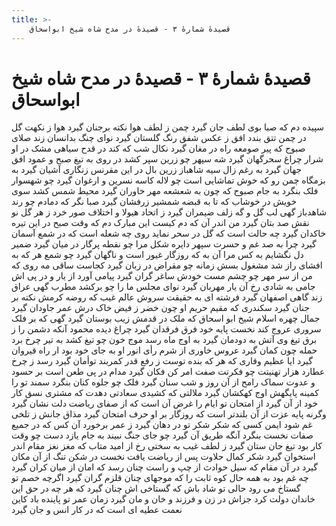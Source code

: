 ```yaml
---
title: >-
    قصیدهٔ شمارهٔ ۳ - قصیدهٔ در مدح شاه شیخ ابواسحاق
---
```

# قصیدهٔ شمارهٔ ۳ - قصیدهٔ در مدح شاه شیخ ابواسحاق

سپیده دم که صبا بوی لطف جان گیرد
چمن ز لطف هوا نکته برجنان گیرد
هوا ز نکهت گل در چمن تتق بندد
افق ز عکس شفق رنگ گلستان گیرد
نوای چنگ بدانسان زند صلای صبوح
که پیر صومعه راه در مغان گیرد
نکال شب که کند در قدح سیاهی مشک
در او شرار چراغ سحرگهان گیرد
شه سپهر چو زرین سپر کشد در روی
به تیغ صبح و عمود افق جهان گیرد
به رغم زال سیه شاهباز زرین بال
در این مقرنس زنگاری آشیان گیرد
به بزمگاه چمن رو که خوش تماشایی است
چو لاله کاسه نسرین و ارغوان گیرد
چو شهسوار فلک بنگرد به جام صبوح
که چون به شعشعه مهر خاوران گیرد
محیط شمس کشد سوی خویش در خوشاب
که تا به قبضه شمشیر زرفشان گیرد
صبا نگر که دمادم چو رند شاهدباز
گهی لب گل و گه زلف ضیمران گیرد
ز اتحاد هیولا و اختلاف صور
خرد ز هر گل نو نقش صد بتان گیرد
من اندر آن که دم کیست این مبارک دم
که وقت صبح در این تیره خاکدان گیرد
چه حالت است که گل در سحر نماید روی
چه شعله است که در شمع آسمان گیرد
چرا به صد غم و حسرت سپهر دایره شکل
مرا چو نقطه پرگار در میان گیرد
ضمیر دل نگشایم به کس مرا آن به
که روزگار غیور است و ناگهان گیرد
چو شمع هر که به افشای راز شد مشغول
بسش زمانه چو مقراض در زبان گیرد
کجاست ساقی مه روی که من از سر مهر
چو چشم مست خودش ساغر گران گیرد
پیامی آورد از یار و در پی اش جامی
به شادی رخ آن یار مهربان گیرد
نوای مجلس ما را چو برکشد مطرب
گهی عراق زند گاهی اصفهان گیرد
فرشته ای به حقیقت سروش عالم غیب
که روضه کرمش نکته بر جنان گیرد
سکندری که مقیم حریم او چون خضر
ز فیض خاک درش عمر جاودان گیرد
جمال چهره اسلام شیخ ابو اسحاق
که ملک در قدمش زیب بوستان گیرد
گهی که بر فلک سروری عروج کند
نخست پایه خود فرق فرقدان گیرد
چراغ دیده محمود آنکه دشمن را
ز برق تیغ وی آتش به دودمان گیرد
به اوج ماه رسد موج خون چو تیغ کشد
به تیر چرخ برد حمله چون کمان گیرد
عروس خاوری از شرم رأی انور او
به جای خود بود ار راه قیروان گیرد
ایا عظیم وقاری که هر که بنده توست
ز رفع قدر کمربند توأمان گیرد
رسد ز چرخ عطارد هزار تهنیتت
چو فکرتت صفت امر کن فکان گیرد
مدام در پی طعن است بر حسود و عدوت
سماک رامح از آن روز و شب سنان گیرد
فلک چو جلوه کنان بنگرد سمند تو را
کمینه پایگهش اوج کهکشان گیرد
ملالتی که کشیدی سعادتی دهدت
که مشتری نسق کار خود از آن گیرد
از امتحان تو ایام را غرض آن است
که از صفای ریاضت دلت نشان گیرد
وگرنه پایه عزت از آن بلندتر است
که روزگار بر او حرف امتحان گیرد
مذاق جانش ز تلخی غم شود ایمن
کسی که شکر شکر تو در دهان گیرد
ز عمر برخورد آن کس که در جمیع صفات
نخست بنگرد آنگه طریق آن گیرد
چو جای جنگ نبیند به جام یازد دست
چو وقت کار بود تیغ جان ستان گیرد
ز لطف غیب به سختی رخ از امید متاب
که مغز نغز مقام اندر استخوان گیرد
شکر کمال حلاوت پس از ریاضت یافت
نخست در شکن تنگ از آن مکان گیرد
در آن مقام که سیل حوادث از چپ و راست
چنان رسد که امان از میان کران گیرد
چه غم بود به همه حال کوه ثابت را
که موجهای چنان قلزم گران گیرد
اگرچه خصم تو گستاخ می رود حالی
تو شاد باش که گستاخی اش چنان گیرد
که هر چه در حق این خاندان دولت کرد
جزاش در زن و فرزند و خان و مان گیرد
زمان عمر تو پاینده باد کاین نعمت
عطیه ای است که در کار انس و جان گیرد
